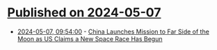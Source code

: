 # [Published on 2024-05-07](index.md)

* [2024-05-07, 09:54:00](https://soylentnews.org/article.pl?sid=24/05/06/1455210&from=rss) - [China Launches Mission to Far Side of the Moon as US Claims a New Space Race Has Begun](https://soylentnews.org/article.pl?sid=24/05/06/1455210&from=rss)
